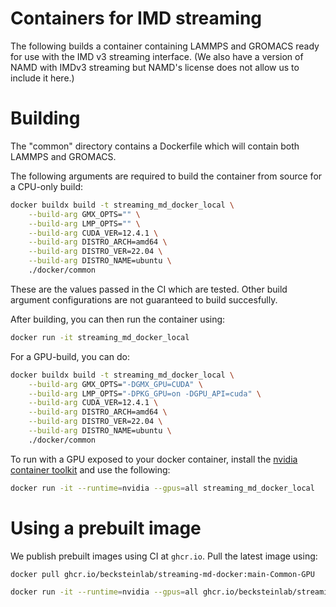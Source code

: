 # Containers for IMD streaming

The following builds a container containing LAMMPS and GROMACS ready for use with the IMD v3 streaming interface.
(We also have a version of NAMD with IMDv3 streaming but NAMD's license does not allow us to include it here.)

# Building

The "common" directory contains a Dockerfile which will contain 
both LAMMPS and GROMACS.

The following arguments are required to build the container from source
for a CPU-only build:
```bash
docker buildx build -t streaming_md_docker_local \
    --build-arg GMX_OPTS="" \
    --build-arg LMP_OPTS="" \
    --build-arg CUDA_VER=12.4.1 \
    --build-arg DISTRO_ARCH=amd64 \
    --build-arg DISTRO_VER=22.04 \
    --build-arg DISTRO_NAME=ubuntu \
    ./docker/common
```
These are the values passed in the CI which are tested. Other
build argument configurations are not guaranteed to build succesfully.

After building, you can then run the container using:
```bash
docker run -it streaming_md_docker_local
```

For a GPU-build, you can do:
```bash
docker buildx build -t streaming_md_docker_local \
    --build-arg GMX_OPTS="-DGMX_GPU=CUDA" \
    --build-arg LMP_OPTS="-DPKG_GPU=on -DGPU_API=cuda" \
    --build-arg CUDA_VER=12.4.1 \
    --build-arg DISTRO_ARCH=amd64 \
    --build-arg DISTRO_VER=22.04 \
    --build-arg DISTRO_NAME=ubuntu \
    ./docker/common
```

To run with a GPU exposed to your docker container, install the [nvidia container toolkit](https://docs.nvidia.com/datacenter/cloud-native/container-toolkit/latest/index.html) and use the following:
```bash
docker run -it --runtime=nvidia --gpus=all streaming_md_docker_local
```

# Using a prebuilt image

We publish prebuilt images using CI at `ghcr.io`. Pull the latest image using:

```bash
docker pull ghcr.io/becksteinlab/streaming-md-docker:main-Common-GPU
```

```bash
docker run -it --runtime=nvidia --gpus=all ghcr.io/becksteinlab/streaming-md-docker:main-Common-GPU
```

